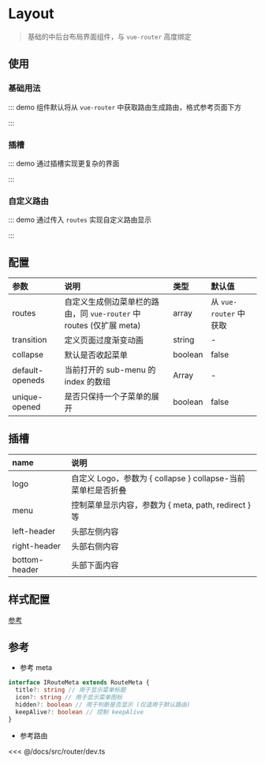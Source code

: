 # Layout

> 基础的中后台布局界面组件，与 `vue-router` 高度绑定

## 使用

### 基础用法

::: demo 组件默认将从 `vue-router` 中获取路由生成路由，格式参考页面下方

<template>
  <pro-layout class="docs-layout" />
</template>

<style>
.docs-layout {
  border: 1px solid var(--c-border);
  height: 400px;
}
</style>

:::

### 插槽

::: demo 通过插槽实现更复杂的界面

<template>
  <pro-layout class="docs-layout">
    <template #logo="{ collapse }">
      <span style="line-height: 54px">{{ collapse ? 'L' : 'logo' }}</span>
    </template>
    <template #left-header>
      <span>left-header</span>
    </template>
    <template #right-header>
      <span>right-header</span>
    </template>
    <template #bottom-header>
      <span>bottom-header</span>
    </template>
  </pro-layout>
</template>

:::

### 自定义路由

::: demo 通过传入 `routes` 实现自定义路由显示

<template>
  <pro-layout :routes="routes" class="docs-layout" />
</template>

<script>
import { computed } from 'vue'
import { useRouter } from 'vue-router'

export default {
  setup() {
    const router = useRouter()
    const routes = computed(() => {
      const _routes = router.options.routes
      return _routes.find(item => item.path === '/zh-CN/components/').children
    })

    return {
      routes,
    }
  }
}
</script>

:::

## 配置

| 参数            | 说明                                                                | 类型    | 默认值                 |
| :-------------- | :------------------------------------------------------------------ | :------ | :--------------------- |
| routes          | 自定义生成侧边菜单栏的路由，同 `vue-router` 中 routes (仅扩展 meta) | array   | 从 `vue-router` 中获取 |
| transition      | 定义页面过度渐变动画                                                | string  | -                      |
| collapse        | 默认是否收起菜单                                                    | boolean | false                  |
| default-openeds | 当前打开的 sub-menu 的 index 的数组                                 | Array   | -                      |
| unique-opened   | 是否只保持一个子菜单的展开                                          | boolean | false                  |

## 插槽

| name          | 说明                                                         |
| :------------ | :----------------------------------------------------------- |
| logo          | 自定义 Logo，参数为 { collapse } collapse-当前菜单栏是否折叠 |
| menu          | 控制菜单显示内容，参数为 { meta, path, redirect } 等         |
| left-header   | 头部左侧内容                                                 |
| right-header  | 头部右侧内容                                                 |
| bottom-header | 头部下面内容                                                 |

## 样式配置

[参考](../guide/theme#提供配置的参数)

## 参考

- 参考 meta

```ts
interface IRouteMeta extends RouteMeta {
  title?: string // 用于显示菜单标题
  icon?: string // 用于显示菜单图标
  hidden?: boolean // 用于判断是否显示 (仅适用于默认路由)
  keepAlive?: boolean // 控制 keepAlive
}
```

- 参考路由

<<< @/docs/src/router/dev.ts
